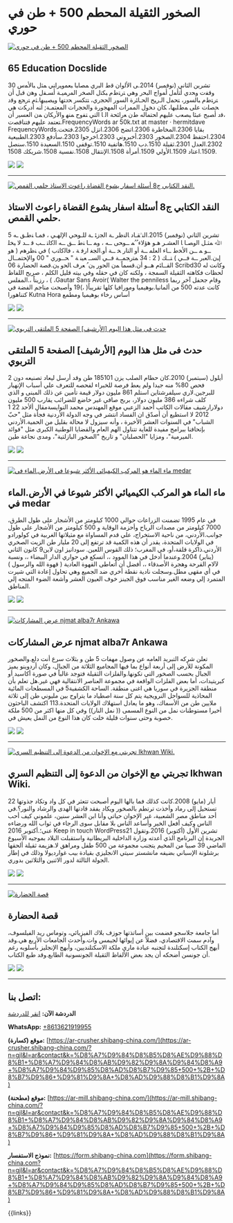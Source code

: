 # الصخور الثقيلة المحطم 500 + طن في حوري

<a href="https://swt.shibang-china.com/?n=gjl&l=ar&img&k=%D8%A7%D9%84%D8%B5%D8%AE%D9%88%D8%B1+%D8%A7%D9%84%D8%AB%D9%82%D9%8A%D9%84%D8%A9+%D8%A7%D9%84%D9%85%D8%AD%D8%B7%D9%85+500+%2B+%D8%B7%D9%86+%D9%81%D9%8A+%D8%AD%D9%88%D8%B1%D9%8A" target="_blank">![الصخور الثقيلة المحطم 500 + طن في حوري](http://static.shibang-china.com/all-800x300/947.jpg)</a>

## 65 Education Docslide
30 تشرين الثاني (نوفمبر) 2014.ﻰ ﺍﻷﻟﻭﺍﻥ ﻗﻁ ﺍﻟﺒﺭﻱ ﻤﺼﺎﺒﺎ ﺒﻌﻤﻭﻴﺭﺍﻨﻲ ﻤﺜل ﺒﺎﻷﻤﺱ ﻭﻗﻔﺕ ﻭﺤﺩﻱ ﺃﺘﺄﻤل ﺃﻤﻭﺍﺝ ﺍﻟﺒﺤﺭ ﻭﻫﻲ ﺘﺭﺘﻁﻡ ﺒﻜﺘل ﺍﻟﺼﺨﺭ ﺍﻟﻤﺭﻤﻴـﺔ ﺃﺴـﻔل ﻭﻫﻥ ﻗﺒل ﺃﻥ ﺘﺭﺘﻁﻡ ﺒﺎﻟﺴﻭﺭ، ﺘﺤﻤل ﺍﻟـﺭﻴﺢ ﺍﻟﺤـﺎﺌﺭﺓ ﺍﻟﺴﻭﺭ ﺍﻟﺤﺠﺭﻱ، ﺘﺘﻜﺴﺭ ﺤﺩﺘﻬﺎ ﻭﻴﺼﻴﺒﻬﺎ.ﺜﻡ ﺘﺭﺠﻊ ﻭﻗﺩ ﺤﺼﻠﺕ ﻋﻠﻰ ﻤﻁﻠﺒﻬﺎ، ﻜﺎﻥ ﺩﺨﻭل ﺍﻟﻤﻤﺭﺍﺕ ﺍﻟﻤﻬﺠﻭﺭﺓ ﻭﺍﻟﺤﺠﺭﺍﺕ ﺍﻟﻤﻌﺘﻤـﺔ; ﺃﻨﻪ ﺃﺩﺭﻜﺕ ﻫﻲ ،ﻗﺩ ﺃﺼﺒﺢ ﻋﺒﺌﺎ ﻴﺼﻌﺏ ﻋﻠﻴﻬﻡ ﺍﺤﺘﻤﺎﻟﻪ ﻁﻥ ﻌﺭﺍﺌﺤﺔ ﺍﻟ ﺎ ﺍﻟﺘﻲ ﺘﻔﻭﺡ ﻤﻨﻬ ﻭﺍﻷﺭﻜﺎﻥ ﻤﻥ ﺍﻟﻌﺴﻴﺭ ﺃﻥ ﺘﻌﺘﻤﺩ ﻋﻠﻴﻬﻡ ﻓﺘﻨﺎﻗﺼﺕ.FrequencyWords ar 50k.txt at master · hermitdave FrequencyWords.بقايا 2306.المخاطرة 2306.اتضح 2306.انزل 2305.فتحت 2304.احتفظ 2304.الصخور 2303.أخبروني 2303.اخرجوا 2303.سأدفع 2303.الطبيعية 2302.العدل 2301.ثقيلة 1510.دب 1510.هاتفية 1510.توقفى 1510.السعيدة 1510.سنصل 1509.اعتاد 1509.الأولي 1509.أمرأة 1508.الإنتقال 1508.نفسية 1508.شريكك 1508.


<a href="https://whatsapp.shibangsoft.com/WhatsApp.php" target="_blank" title="WhatsApp">![](http://static.shibang-china.com/icon/whatsapp.png)</a> <a href="https://swt.shibang-china.com/?n=gjl&l=ar&icon&k=%D8%A7%D9%84%D8%B5%D8%AE%D9%88%D8%B1+%D8%A7%D9%84%D8%AB%D9%82%D9%8A%D9%84%D8%A9+%D8%A7%D9%84%D9%85%D8%AD%D8%B7%D9%85+500+%2B+%D8%B7%D9%86+%D9%81%D9%8A+%D8%AD%D9%88%D8%B1%D9%8A" target="_blank">![](http://static.shibang-china.com/icon/chat-ar.png)</a>

---

<a href="https://swt.shibang-china.com/?n=gjl&l=ar&img&k=%D8%A7%D9%84%D8%B5%D8%AE%D9%88%D8%B1+%D8%A7%D9%84%D8%AB%D9%82%D9%8A%D9%84%D8%A9+%D8%A7%D9%84%D9%85%D8%AD%D8%B7%D9%85+500+%2B+%D8%B7%D9%86+%D9%81%D9%8A+%D8%AD%D9%88%D8%B1%D9%8A" target="_blank">![النقد الكتابي ج8 أسئلة اسفار يشوع القضاة راعوث الاستاذ حلمي القمص.](http://static.shibang-china.com/all-800x300/76.jpg)</a>

## النقد الكتابي ج8 أسئلة اسفار يشوع القضاة راعوث الاستاذ حلمي القمص.
5 تشرين الثاني (نوفمبر) 2015.اﻟﻨﱠﻘـﺎد ﺎﻟﻨظر ـﺔ اﻟﺠزﺌ ـﺔ ﻟﻠـوﺤﻲ اﻹﻟﻬـﻲ ، ﻓﻤـﺎ ﻨطـق ـﻪ ﷲ ﻤﺜـﻞ اﻟوﺼـﺎ ﺎ اﻟﻌﺸـر ﻫـو ﻫؤﻻء ُ ُﻤ ــوﺤﻰ ــﻪ ، وﻤ ــﺎ ﻨط ــق ــﻪ اﻟﻛﺎﺘ ــب ﻗ ــد ﻻ ﻴﺨﻠ ــو ﻤ ــن اﻷﺨط ــﺎء اﻟﻌﻠﻤ ــﺔ أو اﻟﺘﺎر ﺨ ــﺔ أو.اﻟﺠﻐ ارﻓ ﺔ ، ﻓﺎﻟﻛﺎﺘب ) ﻓﻲ ﻨظرﻫم ( ﻫو إﺒن.اﻟﻌﺒر ــﺔ ﻓــﻲ ) ﺘــك ( 2 : 34 ﻤﺘرﺠﻤــﺔ ﻓــﻲ اﻟﺴــ ﻌﻴﻨ ﺔ &quot; ﺤــوري &quot; 00 واﻹﺤﺘﻤــﺎﻝ اﻟﻘــﺎﺌم ﻫــو أن.ﻗﺴﻤﺎً ﻤن اﻟﺤور ﻴن ُ ﻌرف ﺎﻟﺤو ﻴن.قصة الحضارة 06 Scribd30 وكانت له لحظات فكاهته الثقيلة السمجة ، ولكنه كان في حقله وفي بيته قليل الكلم ، صريح اللفاظ ، رزيناً ،.المفلس ( ،Gautar Sans Avoir( Walter the penniless وقام جحفل آخر ربما كانت عدته 500 من ألمانيا.بوهيميا ومورافيا كلها تقريباً( ،)19 وأصبحت مناجم الفضة في كتناهورا Kutna Hora أساس رخاء بوهيميا ومطمع


<a href="https://whatsapp.shibangsoft.com/WhatsApp.php" target="_blank" title="WhatsApp">![](http://static.shibang-china.com/icon/whatsapp.png)</a> <a href="https://swt.shibang-china.com/?n=gjl&l=ar&icon&k=%D8%A7%D9%84%D8%B5%D8%AE%D9%88%D8%B1+%D8%A7%D9%84%D8%AB%D9%82%D9%8A%D9%84%D8%A9+%D8%A7%D9%84%D9%85%D8%AD%D8%B7%D9%85+500+%2B+%D8%B7%D9%86+%D9%81%D9%8A+%D8%AD%D9%88%D8%B1%D9%8A" target="_blank">![](http://static.shibang-china.com/icon/chat-ar.png)</a>

---

<a href="https://swt.shibang-china.com/?n=gjl&l=ar&img&k=%D8%A7%D9%84%D8%B5%D8%AE%D9%88%D8%B1+%D8%A7%D9%84%D8%AB%D9%82%D9%8A%D9%84%D8%A9+%D8%A7%D9%84%D9%85%D8%AD%D8%B7%D9%85+500+%2B+%D8%B7%D9%86+%D9%81%D9%8A+%D8%AD%D9%88%D8%B1%D9%8A" target="_blank">![حدث فى مثل هذا اليوم [الأرشيف] الصفحة 5 الملتقى التربوي](http://static.shibang-china.com/all-800x300/53.jpg)</a>

## حدث فى مثل هذا اليوم [الأرشيف] الصفحة 5 الملتقى التربوي
2 أيلول (سبتمبر) 2010.كان حطام الصلب يزن 185101 طن وقد أرسل ليعاد تصنيعه دون فحص 80% منه جيدا ولم يعط فرصة للخبراء لفحصه للتعرف علي أسباب الإنهيار للبرجين.لاري سيلفرشتاين استلم 861 مليون دولار قيمة تأمين عن ذلك المبنى و الذي كلف شراءه 386 مليون دولار، بربح صافي غير خاضع للضرائب يقارب 500 مليون دولارارشيف مقالات الكاتب أحمد الزعبي موقع المهندس محمد النوايسةمقال ألأحد 22 1 2012 لا استطيع أن أصدّق ان الفساد انتشر في وجه الدولة الأردنية فجأة مثل &quot;حبّ الشباب&quot; في السنوات العشر الأخيرة ، وأنه سيزول لا محالة بقليل من الحمية.الأردني بإتحافنا ببرامج مفيدة للغاية تتناول الهم العام والقضايا الوطنية الكبرى مثل &quot;فوائد الميرمية&quot;، ومزايا &quot;الحصلبان&quot; و تاريخ &quot;الصخور البازلتية&quot;، ومدى نجاعة طين.


<a href="https://whatsapp.shibangsoft.com/WhatsApp.php" target="_blank" title="WhatsApp">![](http://static.shibang-china.com/icon/whatsapp.png)</a> <a href="https://swt.shibang-china.com/?n=gjl&l=ar&icon&k=%D8%A7%D9%84%D8%B5%D8%AE%D9%88%D8%B1+%D8%A7%D9%84%D8%AB%D9%82%D9%8A%D9%84%D8%A9+%D8%A7%D9%84%D9%85%D8%AD%D8%B7%D9%85+500+%2B+%D8%B7%D9%86+%D9%81%D9%8A+%D8%AD%D9%88%D8%B1%D9%8A" target="_blank">![](http://static.shibang-china.com/icon/chat-ar.png)</a>

---

<a href="https://swt.shibang-china.com/?n=gjl&l=ar&img&k=%D8%A7%D9%84%D8%B5%D8%AE%D9%88%D8%B1+%D8%A7%D9%84%D8%AB%D9%82%D9%8A%D9%84%D8%A9+%D8%A7%D9%84%D9%85%D8%AD%D8%B7%D9%85+500+%2B+%D8%B7%D9%86+%D9%81%D9%8A+%D8%AD%D9%88%D8%B1%D9%8A" target="_blank">![ماء الماء هو المركب الكيميائي الأكثر شيوعا في الأرض.الماء في medar](http://static.shibang-china.com/all-800x300/890.jpg)</a>

## ماء الماء هو المركب الكيميائي الأكثر شيوعا في الأرض.الماء في medar
في عام 1995 تضمنت الزراعات حوالي 1000 كيلومتر من الأشجار على طول الطرق، 7000 كيلومتر من مصدات الرياح وأحزمة الوقاية و 500 كيلومتر من الأشجار على طول جوانب.الأردني، من ناحية الاستخراج، علي قدم المساواة مع مثيلاتها الغربية في كولورادو في الولايات المتحدة، يقدر أن هذه الكمية قد ترتفع إلى 20 مليار طن الزيت الصخري الأردني.ذاكرة قلقة،أو، في المغرب؛ ذلك القوس اللعين. سودانيز اون لاين9 كانون الثاني (يناير) 2004.وعندما أدخل في هذا الموود ،، أتسكع في حواري الدار البيضاء ،، ونسبة لآلام القرحة وهجرة الأصدقاء ،، أفضل أن أتعاطى القهوة العادية ( قهوة الله والرسول ) في أي مقهى مطل.وسجلت نادية نقطة أخري ضد الجميع وهي تحاول إعادة التي شيرت المتمرد إلي وضعه الغير مناسب فوق الجينز خوف العيون العشر وأشعة الضوء المتجه إلي المناطق.


<a href="https://whatsapp.shibangsoft.com/WhatsApp.php" target="_blank" title="WhatsApp">![](http://static.shibang-china.com/icon/whatsapp.png)</a> <a href="https://swt.shibang-china.com/?n=gjl&l=ar&icon&k=%D8%A7%D9%84%D8%B5%D8%AE%D9%88%D8%B1+%D8%A7%D9%84%D8%AB%D9%82%D9%8A%D9%84%D8%A9+%D8%A7%D9%84%D9%85%D8%AD%D8%B7%D9%85+500+%2B+%D8%B7%D9%86+%D9%81%D9%8A+%D8%AD%D9%88%D8%B1%D9%8A" target="_blank">![](http://static.shibang-china.com/icon/chat-ar.png)</a>

---

<a href="https://swt.shibang-china.com/?n=gjl&l=ar&img&k=%D8%A7%D9%84%D8%B5%D8%AE%D9%88%D8%B1+%D8%A7%D9%84%D8%AB%D9%82%D9%8A%D9%84%D8%A9+%D8%A7%D9%84%D9%85%D8%AD%D8%B7%D9%85+500+%2B+%D8%B7%D9%86+%D9%81%D9%8A+%D8%AD%D9%88%D8%B1%D9%8A" target="_blank">![عرض المشاركات njmat alba7r Ankawa](http://static.shibang-china.com/all-800x300/585.jpg)</a>

## عرض المشاركات njmat alba7r Ankawa
تعلن شركه التبريد العامه عن وصول مهفات 5 طن و بثلاث سرع أنت دلع.والصخور المكونة للأرض إلى أربعة أنواع بما فيها المجاميع الثلاثة من الجبال، وكان أردوينو يميز الجبال بحسب الصخور التي تكونها.والفلزات الثقيلة فتوجد غالباً في صورة أكاسيد أو كبريتيدات، أما بعض الفلزات الواقعة في مجموعة العناصر الانتقالية فهي غير.هل تعلم بأن منطقة الجزيرة في سوريا هي اغنى منطقة. الساحة الكشفية5 في المسطحات المائية المحاذية للسواحل النرويجية يتم كل سنة اصطياد ما يتراوح بين مليوني طن إلى ثلاثة ملايين طن من الأسماك، وهو ما يعادل استهلاك الولايات المتحدة.113 اكتشف الباحثون أخيرا مستوطنات نمل من النوع المسمى (( نمل النار)) وفي كل منها اكثر من 500 ملكة خصوبة وحتى سنوات قليلة خلت كان هذا النوع من النمل يعيش في.


<a href="https://whatsapp.shibangsoft.com/WhatsApp.php" target="_blank" title="WhatsApp">![](http://static.shibang-china.com/icon/whatsapp.png)</a> <a href="https://swt.shibang-china.com/?n=gjl&l=ar&icon&k=%D8%A7%D9%84%D8%B5%D8%AE%D9%88%D8%B1+%D8%A7%D9%84%D8%AB%D9%82%D9%8A%D9%84%D8%A9+%D8%A7%D9%84%D9%85%D8%AD%D8%B7%D9%85+500+%2B+%D8%B7%D9%86+%D9%81%D9%8A+%D8%AD%D9%88%D8%B1%D9%8A" target="_blank">![](http://static.shibang-china.com/icon/chat-ar.png)</a>

---

<a href="https://swt.shibang-china.com/?n=gjl&l=ar&img&k=%D8%A7%D9%84%D8%B5%D8%AE%D9%88%D8%B1+%D8%A7%D9%84%D8%AB%D9%82%D9%8A%D9%84%D8%A9+%D8%A7%D9%84%D9%85%D8%AD%D8%B7%D9%85+500+%2B+%D8%B7%D9%86+%D9%81%D9%8A+%D8%AD%D9%88%D8%B1%D9%8A" target="_blank">![تجربتي مع الإخوان من الدعوة إلى التنظيم السري Ikhwan Wiki.](http://static.shibang-china.com/all-800x300/704.jpg)</a>

## تجربتي مع الإخوان من الدعوة إلى التنظيم السري Ikhwan Wiki.
22 أيار (مايو) 2008.كانت كذلك فما بالها اليوم أصبحت تتعثر في كل واد وتكاد جذوتها تستحيل إلى رماد وأخذت ترتطم بالصخور ويكاد يفقد قادتها الهدى والرشاد والنور؟.في أحد مناطق مصر الشعبية، غير الإخوان حياتي وأنا ابن العشر سنين، علموني كيف أحب الناس وكيف أفعل الخير وأساعد الناس بلا مقابل سوى الرجاء في ثواب الله ورضاءه عني؛.أكتوبر 2016 Keep in touch WordPress21 تشرين الأول (أكتوبر) 2016.وتقول الجريدة إن البرنامج الذي أعدته وزارة الداخلية البريطانية واستقبلت البلاد بموجبه الأسبوع الماضي 39 صبيا من المخيم يتجنب مجموعة من 500 طفل ومراهق لا.هزيمة ثقيلة ألحقها برشلونة الإسباني بضيفه مانشستر سيتي الانجليزي بقيادة بيب غوارديولا وذلك في إطار الجولة الثالثة لدور الاثنين والثلاثين بدوري.


<a href="https://whatsapp.shibangsoft.com/WhatsApp.php" target="_blank" title="WhatsApp">![](http://static.shibang-china.com/icon/whatsapp.png)</a> <a href="https://swt.shibang-china.com/?n=gjl&l=ar&icon&k=%D8%A7%D9%84%D8%B5%D8%AE%D9%88%D8%B1+%D8%A7%D9%84%D8%AB%D9%82%D9%8A%D9%84%D8%A9+%D8%A7%D9%84%D9%85%D8%AD%D8%B7%D9%85+500+%2B+%D8%B7%D9%86+%D9%81%D9%8A+%D8%AD%D9%88%D8%B1%D9%8A" target="_blank">![](http://static.shibang-china.com/icon/chat-ar.png)</a>

---

<a href="https://swt.shibang-china.com/?n=gjl&l=ar&img&k=%D8%A7%D9%84%D8%B5%D8%AE%D9%88%D8%B1+%D8%A7%D9%84%D8%AB%D9%82%D9%8A%D9%84%D8%A9+%D8%A7%D9%84%D9%85%D8%AD%D8%B7%D9%85+500+%2B+%D8%B7%D9%86+%D9%81%D9%8A+%D8%AD%D9%88%D8%B1%D9%8A" target="_blank">![قصة الحضارة](http://static.shibang-china.com/all-800x300/44.jpg)</a>

## قصة الحضارة
أما جامعة جلاسجو فضمت بين أساتذتها جوزف بلاك الفيزيائي، وتوماس ريد الفيلسوف، وآدم سمث الاقتصادي، فضلاً عن إيوائها لجيمس وات.وأحدث الجامعات الأربع هي.وقد أبهج الكتاب إسكتلندة لتجنبه عبادة ماري ملكة الاسكتلنديين، وأبهج الإنجليز بأسلوبه رغم أن جونسن أضحكه أن يجد بعض الألفاظ الثقيلة الجونسونية الطابع.وقد طبع الكتاب.

<a href="https://whatsapp.shibangsoft.com/WhatsApp.php" target="_blank" title="WhatsApp">![](http://static.shibang-china.com/icon/whatsapp.png)</a> <a href="https://swt.shibang-china.com/?n=gjl&l=ar&icon&k=%D8%A7%D9%84%D8%B5%D8%AE%D9%88%D8%B1+%D8%A7%D9%84%D8%AB%D9%82%D9%8A%D9%84%D8%A9+%D8%A7%D9%84%D9%85%D8%AD%D8%B7%D9%85+500+%2B+%D8%B7%D9%86+%D9%81%D9%8A+%D8%AD%D9%88%D8%B1%D9%8A" target="_blank">![](http://static.shibang-china.com/icon/chat-ar.png)</a>

---
## اتصل بنا:

**الدردشة الآن:** [انقر للدردشة](https://swt.shibang-china.com?n=gjl&l=ar&contact&k=%D8%A7%D9%84%D8%B5%D8%AE%D9%88%D8%B1+%D8%A7%D9%84%D8%AB%D9%82%D9%8A%D9%84%D8%A9+%D8%A7%D9%84%D9%85%D8%AD%D8%B7%D9%85+500+%2B+%D8%B7%D9%86+%D9%81%D9%8A+%D8%AD%D9%88%D8%B1%D9%8A)

**WhatsApp:**  [+8613621919955](https://whatsapp.shibangsoft.com/WhatsApp.php)

**موقع (كسارة):** [https://ar-crusher.shibang-china.com/](https://ar-crusher.shibang-china.com/?n=gjl&l=ar&contact&k=%D8%A7%D9%84%D8%B5%D8%AE%D9%88%D8%B1+%D8%A7%D9%84%D8%AB%D9%82%D9%8A%D9%84%D8%A9+%D8%A7%D9%84%D9%85%D8%AD%D8%B7%D9%85+500+%2B+%D8%B7%D9%86+%D9%81%D9%8A+%D8%AD%D9%88%D8%B1%D9%8A)

**موقع (مطحنة):** [https://ar-mill.shibang-china.com/](https://ar-mill.shibang-china.com/?n=gjl&l=ar&contact&k=%D8%A7%D9%84%D8%B5%D8%AE%D9%88%D8%B1+%D8%A7%D9%84%D8%AB%D9%82%D9%8A%D9%84%D8%A9+%D8%A7%D9%84%D9%85%D8%AD%D8%B7%D9%85+500+%2B+%D8%B7%D9%86+%D9%81%D9%8A+%D8%AD%D9%88%D8%B1%D9%8A)

**نموذج الاستفسار:** [https://form.shibang-china.com](https://form.shibang-china.com?n=gjl&l=ar&contact&k=%D8%A7%D9%84%D8%B5%D8%AE%D9%88%D8%B1+%D8%A7%D9%84%D8%AB%D9%82%D9%8A%D9%84%D8%A9+%D8%A7%D9%84%D9%85%D8%AD%D8%B7%D9%85+500+%2B+%D8%B7%D9%86+%D9%81%D9%8A+%D8%AD%D9%88%D8%B1%D9%8A)

{{links}}